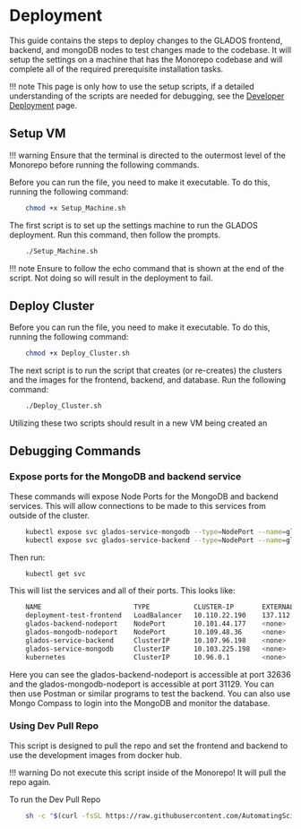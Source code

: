 # Deployment

This guide contains the steps to deploy changes to the GLADOS frontend, backend, and mongoDB nodes to test changes made to the codebase. It will setup the settings on a machine that has the Monorepo codebase and will complete all of the required prerequisite installation tasks.

!!! note
    This page is only how to use the setup scripts, if a detailed understanding of the scripts are needed for debugging, see the [Developer Deployment](developer_deployment.md) page.

## Setup VM

!!! warning
    Ensure that the terminal is directed to the outermost level of the Monorepo before running the following commands.

Before you can run the file, you need to make it executable. To do this, running the following command:

```bash
    chmod +x Setup_Machine.sh
```

The first script is to set up the settings machine to run the GLADOS deployment. Run this command, then follow the prompts.

```bash
    ./Setup_Machine.sh
```

!!! note
    Ensure to follow the echo command that is shown at the end of the script. Not doing so will result in the deployment to fail.

## Deploy Cluster

Before you can run the file, you need to make it executable. To do this, running the following command:

```bash
    chmod +x Deploy_Cluster.sh
```

The next script is to run the script that creates (or re-creates) the clusters and the images for the frontend, backend, and database. Run the following command:

```bash
    ./Deploy_Cluster.sh
```

Utilizing these two scripts should result in a new VM being created an

## Debugging Commands

### Expose ports for the MongoDB and backend service

These commands will expose Node Ports for the MongoDB and backend services. This will allow connections to be made to this services from outside of the cluster.

```bash
    kubectl expose svc glados-service-mongodb --type=NodePort --name=glados-mongodb-nodeport --port=27017 --target-port=27017
    kubectl expose svc glados-service-backend --type=NodePort --name=glados-backend-nodeport --port=5050  --target-port=5050
```

Then run:

```bash
    kubectl get svc
```

This will list the services and all of their ports. This looks like:

```bash
    NAME                       TYPE           CLUSTER-IP       EXTERNAL-IP       PORT(S)           AGE
    deployment-test-frontend   LoadBalancer   10.110.22.190    137.112.156.235   80:31089/TCP      19h
    glados-backend-nodeport    NodePort       10.101.44.177    <none>            5050:32636/TCP    2s
    glados-mongodb-nodeport    NodePort       10.109.48.36     <none>            27017:31129/TCP   2s
    glados-service-backend     ClusterIP      10.107.96.198    <none>            5050/TCP          19h
    glados-service-mongodb     ClusterIP      10.103.225.198   <none>            27017/TCP         19h
    kubernetes                 ClusterIP      10.96.0.1        <none>            443/TCP           19h
```

Here you can see the glados-backend-nodeport is accessible at port 32636 and the glados-mongodb-nodeport is accessible at port 31129. You can then use Postman or similar programs to test the backend. You can also use Mongo Compass to login into the MongoDB and monitor the database.

### Using Dev Pull Repo

This script is designed to pull the repo and set the frontend and backend to use the development images from docker hub.

!!! warning
    Do not execute this script inside of the Monorepo! It will pull the repo again.

To run the Dev Pull Repo

```bash
    sh -c "$(curl -fsSL https://raw.githubusercontent.com/AutomatingSciencePipeline/Monorepo/refs/heads/development/development_scripts/Dev_pull_repo.sh)"
```
